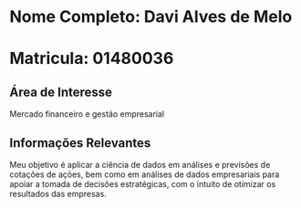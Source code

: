 # Nome Completo: Davi Alves de Melo
# Matricula: 01480036

## Área de Interesse
Mercado financeiro e gestão empresarial

## Informações Relevantes
Meu objetivo é aplicar a ciência de dados em análises e previsões de cotações de ações, bem como em análises de dados empresariais para apoiar a tomada de decisões estratégicas, com o intuito de otimizar os resultados das empresas.
